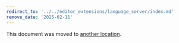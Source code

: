 ```yaml
---
redirect_to: '../../editor_extensions/language_server/index.md'
remove_date: '2025-02-11'
---
```


<!-- markdownlint-disable -->

This document was moved to [another location](../../editor_extensions/language_server/index.md).

<!-- This redirect file can be deleted after <2025-02-11>. -->
<!-- Redirects that point to other docs in the same project expire in three months. -->
<!-- Redirects that point to docs in a different project or site (link is not relative and starts with `https:`) expire in one year. -->
<!-- Before deletion, see: https://docs.gitlab.com/ee/development/documentation/redirects.html -->
